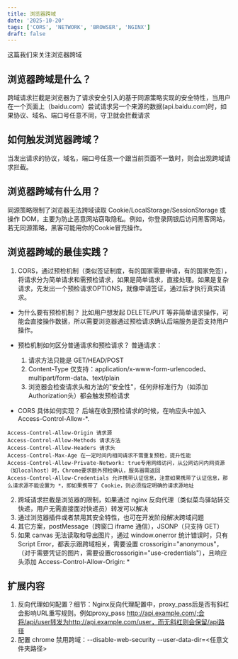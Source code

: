 ```yaml
---
title: 浏览器跨域
date: '2025-10-20'
tags: ['CORS', 'NETWORK', 'BROWSER', 'NGINX']
draft: false
---
```


这篇我们来关注浏览器跨域

## 浏览器跨域是什么？
跨域请求拦截是浏览器为了请求安全引入的基于同源策略实现的安全特性，当用户在一个页面上（baidu.com）尝试请求另一个来源的数据(api.baidu.com)时，如果协议、域名、端口号任意不同，守卫就会拦截请求

## 如何触发浏览器跨域？
当发出请求的协议，域名，端口号任意一个跟当前页面不一致时，则会出现跨域请求拦截。

## 浏览器跨域有什么用？
同源策略限制了浏览器无法跨域读取 Cookie/LocalStorage/SessionStorage 或操作 DOM，主要为防止恶意网站窃取隐私。例如，你登录网银后访问黑客网站，若无同源策略，黑客可能用你的Cookie冒充操作。

## 浏览器跨域的最佳实践？
1. CORS，通过预检机制（类似签证制度，有的国家需要申请，有的国家免签），将请求分为简单请求和需预检请求，如果是简单请求，直接处理。如果是复杂请求，先发出一个预检请求OPTIONS，就像申请签证，通过后才执行真实请求。

- 为什么要有预检机制？
比如用户想发起 DELETE/PUT 等非简单请求操作，可能会直接操作数据，所以需要浏览器通过预检请求确认后端服务是否支持用户操作。

- 预检机制如何区分普通请求和预检请求？
普通请求：
    1. 请求方法只能是 GET/HEAD/POST 
    2. Content-Type 仅支持：application/x-www-form-urlencoded、multipart/form-data、text/plain
    3. 浏览器会检查请求头和方法的"安全性"，任何非标准行为（如添加Authorization头）都会触发预检请求

- CORS 具体如何实现？
后端在收到预检请求的时候，在响应头中加入 Access-Control-Allow-*.
```
Access-Control-Allow-Origin 请求源
Access-Control-Allow-Methods 请求方法
Access-Control-Allow-Headers 请求头
Access-Control-Max-Age 在一定时间内相同请求不需重复预检，提升性能
Access-Control-Allow-Private-Network: true专用网络访问​，从公网访问内网资源（如localhost）时，Chrome要求额外预检确认，服务器需返回
Access-Control-Allow-Credentials 允许携带认证信息，注意如果携带了认证信息，那么请求源不能设置为 *，即如果携带了 Cookie，则必须指定明确的请求源地址
```
2. 跨域请求拦截是浏览器的限制，如果通过 nginx 反向代理（类似菜鸟驿站转交快递，用户无需直接面对快递员）转发可以解决
3. 通过浏览器插件或者禁用其安全特性，也可在开发阶段解决跨域问题
4. 其它方案，postMessage（跨窗口 iframe 通信），JSONP（只支持 GET）
5. 如果 canvas 无法读取和导出图片，通过 window.onerror 统计错误时，只有 Script Error，都表示跟跨域相关，需要设置 crossorigin="anonymous"，（对于需要凭证的图片，需要设置crossorigin="use-credentials"），且响应头添加 Access-Control-Allow-Origin: *

## 扩展内容
1. 反向代理如何配置？细节：Nginx反向代理配置中，proxy_pass后是否有斜杠会影响URL重写规则。例如proxy_pass http://api.example.com/;会将/api/user转发为http://api.example.com/user，而无斜杠则会保留/api路径
2. 配置 chrome 禁用跨域：--disable-web-security --user-data-dir=<任意文件夹路径>
